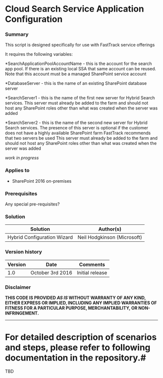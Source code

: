 # Cloud Search Service Application Configuration #

### Summary ###
This script is designed specifically for use with FastTrack service offerings

It requires the following variables:

*SearchApplicationPoolAccountName - this is the account for the search app pool. If there is an existing local SSA that same account can be reused. Note that this account must be a managed SharePoint service account

*DatabaseServer - this is the name of an existing SharePoint database server

*SearchServer1 - this is the name of the first new server for Hybrid Search services.  This server must already be added to the farm and should not host any SharePoint roles other than what was created when the server was added

*SearchServer2 - this is the name of the second new server for Hybrid Search services.  The presence of this server is optional if the customer does not have a highly available SharePoint farm
    FastTrack recommends that two servers be used
    This server must already be added to the farm and should not host any SharePoint roles other than what was created when the server was added

*work in progress*
 
### Applies to ###
-  SharePoint 2016 on-premises

### Prerequisites ###
Any special pre-requisites?

### Solution ###
Solution | Author(s)
---------|----------
Hybrid Configuration Wizard | Neil Hodgkinson (Microsoft)
 
### Version history ###
Version  | Date | Comments
---------| -----| --------
1.0  | October 3rd 2016 | Initial release

### Disclaimer ###
**THIS CODE IS PROVIDED *AS IS* WITHOUT WARRANTY OF ANY KIND, EITHER EXPRESS OR IMPLIED, INCLUDING ANY IMPLIED WARRANTIES OF FITNESS FOR A PARTICULAR PURPOSE, MERCHANTABILITY, OR NON-INFRINGEMENT.**


----------

# For detailed description of scenarios and steps, please refer to following documentation in the repository.#

TBD